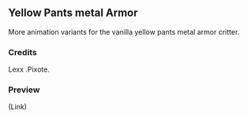 Yellow Pants metal Armor
--------------------------

More animation variants for the vanilla yellow pants metal armor critter.

### Credits
Lexx
.Pixote.

### Preview
(Link)